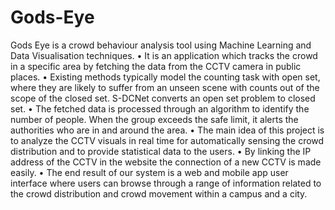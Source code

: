 # Gods-Eye
Gods Eye is a crowd behaviour analysis tool using Machine Learning and Data Visualisation techniques.
•	It is an application which tracks the crowd in a specific area by fetching the data from the CCTV camera in public places.
•	Existing methods typically model the counting task with open set, where they are likely to suffer from an unseen scene with counts out of the scope of the closed set. S-DCNet converts an open set problem to closed set. 
•	The fetched data is processed through an algorithm to identify the number of people. When the group exceeds the safe limit, it alerts the authorities who are in and around the area.
•	The main idea of this project is to analyze the CCTV visuals in real time for automatically sensing the crowd distribution and to provide statistical data to the users.
•	By linking the IP address of the CCTV in the website the connection of a new CCTV is made easily.
•	The end result of our system is a web and mobile app user interface where users can browse through a range of information related to the crowd distribution and crowd movement within a campus and a city.



